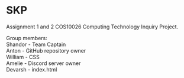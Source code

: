 # SKP
Assignment 1 and 2 COS10026 Computing Technology Inquiry Project.

Group members:  
Shandor - Team Captain  
Anton - GitHub repository owner  
William - CSS  
Amelie - Discord server owner  
Devarsh - index.html
